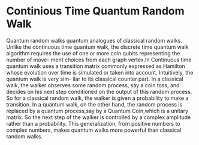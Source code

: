 # Continious Time Quantum Random Walk
Quantum random walks quantum analogues of classical random walks. Unlike
the continuous time quantum walk, the discrete time quantum walk algorithm
requires the use of one or more coin qubits representing the number of move-
ment choices from each graph vertex.In Continuous time quantum walk uses a
transition matrix commonly expressed as Hamilton whose evolution over time
is simulated or taken into account. Intuitively, the quantum walk is very sim-
ilar to its classical counter part. In a classical walk, the walker observes some
random process, say a coin toss, and decides on his next step conditioned on
the output of this random process. So for a classical random walk, the walker
is given a probability to make a transition. In a quantum walk, on the other
hand, the random process is replaced by a quantum process,say by a Quantum
Coin,which is a unitary matrix.
So the next step of the walker is controlled by a complex amplitude rather than
a probability. This generalization, from positive numbers to complex numbers,
makes quantum walks more powerful than classical random walks.
